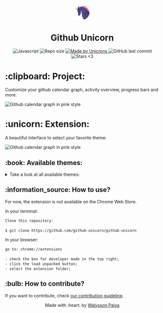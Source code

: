 <div align="center">
    <img alt="Unicorn" width="10%" heigth="10%" src="assets/icon_github.svg">
    <h1>
Github Unicorn
</h1>
</div>

<p align="center">
   <a>
    <img alt="Javascript" src="https://img.shields.io/github/languages/top/WalyssonPaiva/git-unicorn">
  </a>

  <img alt="Repo size" src="https://img.shields.io/github/repo-size/WalyssonPaiva/git-unicorn">

  <a href="https://www.linkedin.com/in/walyssonpaiva/">
    <img alt="Made by Unicrons" src="https://img.shields.io/badge/Made%20By-Unicorns-pink">
  </a>

  <a>
    <img alt="GitHub last commit" src="https://img.shields.io/github/last-commit/WalyssonPaiva/git-unicorn">
  </a>

  <img alt="Stars <3" src="https://img.shields.io/github/stars/WalyssonPaiva/git-unicorn?style=social">
</p>

<h1>
  :clipboard: Project:
</h1>
<p>Customize your github calendar graph, activity overview, progress bars and more.</p>
<img alt="Github calendar graph in pink style" src="https://user-images.githubusercontent.com/41702724/127695033-3c142c0d-977f-4184-833f-873c06ae1bb4.PNG">

<h1>:unicorn: Extension:</h1>
<p>A beautiful interface to select your favorite theme:</p>
<img alt="Github calendar graph in pink style" src="https://user-images.githubusercontent.com/41702724/127694996-0ef95a91-69b2-482a-8229-7fd931f39020.PNG">

<h2>:book: Available themes:</h2>
<details>
	<summary>Take a look at all available themes:</summary>
	<ul>
		<li> Aura Mono </li>
		<li> Dark Blue </li>
		<li> Dark Unicorn </li>
		<li> Github Halloween </li>
		<li> Harouin </li>
		<li> Light Blue </li>
		<li> Nord Frost </li>
		<li> Pink </li>
		<li> Sunset </li>
		<li> Unicorn </li>
	</ul>
</details>

<h2>:information_source: How to use?</h2>
<p> For now, the extension is not available on the Chrome Web Store. </p>

In your terminal:
```
Clone this repository:

$ git clone https://github.com/github-unicorn/github-unicorn
```
In your browser:
```
go to: chrome://extensions

- check the box for developer mode in the top right;
- click the load unpacked button;
- select the extension folder;
```

<h2>:bulb: How to contribute?</h2>

If you want to contribute, check [ our contribution guideline](CONTRIBUTING.md).

<div align="center">
<p>Made with :heart: by <a href="https://github.com/WalyssonPaiva">Walysson Paiva</a></p>
</div>
